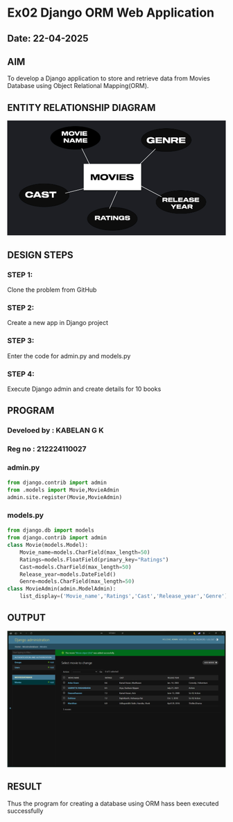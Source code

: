 # Ex02 Django ORM Web Application
## Date: 22-04-2025

## AIM
To develop a Django application to store and retrieve data from Movies Database using Object Relational Mapping(ORM).

## ENTITY RELATIONSHIP DIAGRAM
![alt text](<ER DIAGRAM.jpg>)

## DESIGN STEPS

### STEP 1:
Clone the problem from GitHub

### STEP 2:
Create a new app in Django project

### STEP 3:
Enter the code for admin.py and models.py

### STEP 4:
Execute Django admin and create details for 10 books

## PROGRAM
### Develoed by : **KABELAN G K**
### Reg no : **212224110027**
### admin.py
```python
from django.contrib import admin
from .models import Movie,MovieAdmin
admin.site.register(Movie,MovieAdmin)
```
### models.py
```python
from django.db import models
from django.contrib import admin
class Movie(models.Model):
	Movie_name=models.CharField(max_length=50)
	Ratings=models.FloatField(primary_key="Ratings")
	Cast=models.CharField(max_length=50)
	Release_year=models.DateField()
	Genre=models.CharField(max_length=50)
class MovieAdmin(admin.ModelAdmin):
	list_display=('Movie_name','Ratings','Cast','Release_year','Genre')
```


## OUTPUT
![Admin Page](image-1.png)


## RESULT
Thus the program for creating a database using ORM hass been executed successfully
